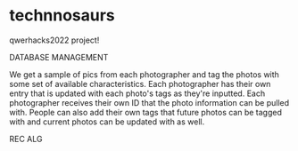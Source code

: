 # technnosaurs
qwerhacks2022 project!

DATABASE MANAGEMENT

We get a sample of pics from each photographer and tag the photos with some set of available characteristics. Each photographer has their own entry that is updated with each photo's tags as they're inputted. Each photographer receives their own ID that the photo information can be pulled with. People can also add their own tags that future photos can be tagged with and current photos can be updated with as well.

REC ALG

